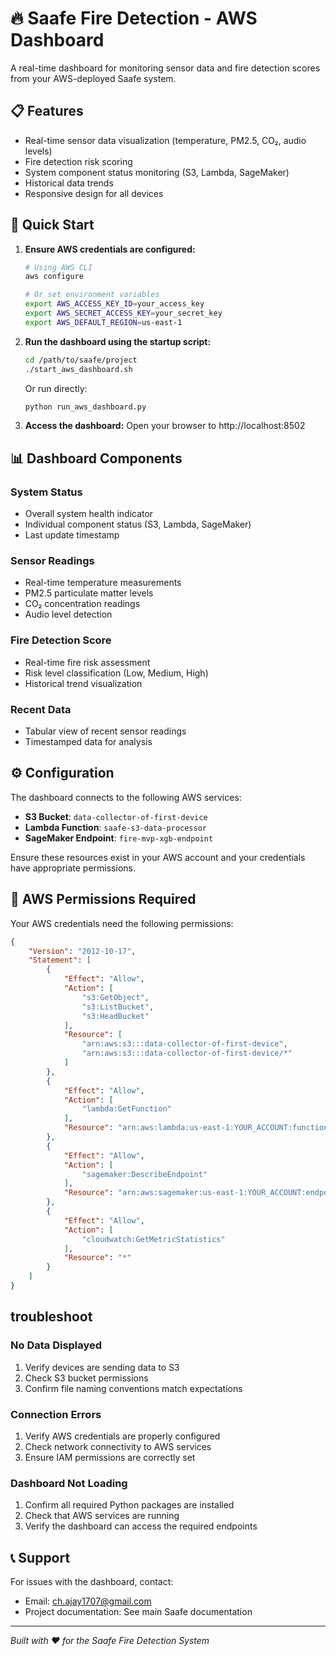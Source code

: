 # 🔥 Saafe Fire Detection - AWS Dashboard

A real-time dashboard for monitoring sensor data and fire detection scores from your AWS-deployed Saafe system.

## 📋 Features

- Real-time sensor data visualization (temperature, PM2.5, CO₂, audio levels)
- Fire detection risk scoring
- System component status monitoring (S3, Lambda, SageMaker)
- Historical data trends
- Responsive design for all devices

## 🚀 Quick Start

1. **Ensure AWS credentials are configured:**
   ```bash
   # Using AWS CLI
   aws configure
   
   # Or set environment variables
   export AWS_ACCESS_KEY_ID=your_access_key
   export AWS_SECRET_ACCESS_KEY=your_secret_key
   export AWS_DEFAULT_REGION=us-east-1
   ```

2. **Run the dashboard using the startup script:**
   ```bash
   cd /path/to/saafe/project
   ./start_aws_dashboard.sh
   ```

   Or run directly:
   ```bash
   python run_aws_dashboard.py
   ```

3. **Access the dashboard:**
   Open your browser to http://localhost:8502

## 📊 Dashboard Components

### System Status
- Overall system health indicator
- Individual component status (S3, Lambda, SageMaker)
- Last update timestamp

### Sensor Readings
- Real-time temperature measurements
- PM2.5 particulate matter levels
- CO₂ concentration readings
- Audio level detection

### Fire Detection Score
- Real-time fire risk assessment
- Risk level classification (Low, Medium, High)
- Historical trend visualization

### Recent Data
- Tabular view of recent sensor readings
- Timestamped data for analysis

## ⚙️ Configuration

The dashboard connects to the following AWS services:

- **S3 Bucket**: `data-collector-of-first-device`
- **Lambda Function**: `saafe-s3-data-processor`
- **SageMaker Endpoint**: `fire-mvp-xgb-endpoint`

Ensure these resources exist in your AWS account and your credentials have appropriate permissions.

## 🔐 AWS Permissions Required

Your AWS credentials need the following permissions:

```json
{
    "Version": "2012-10-17",
    "Statement": [
        {
            "Effect": "Allow",
            "Action": [
                "s3:GetObject",
                "s3:ListBucket",
                "s3:HeadBucket"
            ],
            "Resource": [
                "arn:aws:s3:::data-collector-of-first-device",
                "arn:aws:s3:::data-collector-of-first-device/*"
            ]
        },
        {
            "Effect": "Allow",
            "Action": [
                "lambda:GetFunction"
            ],
            "Resource": "arn:aws:lambda:us-east-1:YOUR_ACCOUNT:function:saafe-s3-data-processor"
        },
        {
            "Effect": "Allow",
            "Action": [
                "sagemaker:DescribeEndpoint"
            ],
            "Resource": "arn:aws:sagemaker:us-east-1:YOUR_ACCOUNT:endpoint/fire-mvp-xgb-endpoint"
        },
        {
            "Effect": "Allow",
            "Action": [
                "cloudwatch:GetMetricStatistics"
            ],
            "Resource": "*"
        }
    ]
}
```

##  troubleshoot

### No Data Displayed
1. Verify devices are sending data to S3
2. Check S3 bucket permissions
3. Confirm file naming conventions match expectations

### Connection Errors
1. Verify AWS credentials are properly configured
2. Check network connectivity to AWS services
3. Ensure IAM permissions are correctly set

### Dashboard Not Loading
1. Confirm all required Python packages are installed
2. Check that AWS services are running
3. Verify the dashboard can access the required endpoints

## 📞 Support

For issues with the dashboard, contact:
- Email: ch.ajay1707@gmail.com
- Project documentation: See main Saafe documentation

---
*Built with ❤️ for the Saafe Fire Detection System*